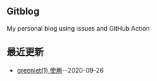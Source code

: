 ## Gitblog
My personal blog using issues and GitHub Action
## 最近更新
- [greenlet(1) 使用](https://github.com/chaleaoch/gitblog/issues/4)--2020-09-26

